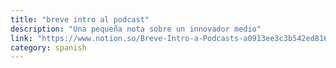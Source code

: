 ```yaml
---
title: "breve intro al podcast"
description: "Una pequeña nota sobre un innovador medio"
link: "https://www.notion.so/Breve-Intro-a-Podcasts-a0913ee3c3b542ed816ad15869be36df"
category: spanish
---
```


